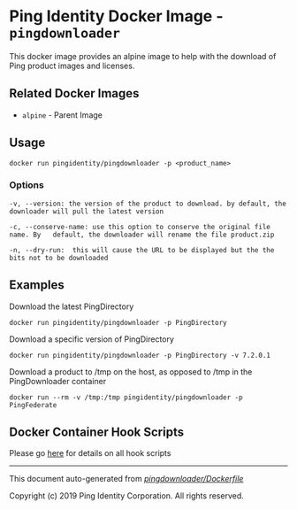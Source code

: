 
# Ping Identity Docker Image - `pingdownloader`

This docker image provides an alpine image to help with the download of
Ping product images and licenses.

## Related Docker Images
- `alpine` - Parent Image

## Usage
```shell
docker run pingidentity/pingdownloader -p <product_name>
```
### Options
```shell
-v, --version: the version of the product to download. by default, the downloader will pull the latest version

-c, --conserve-name: use this option to conserve the original file name. By   default, the downloader will rename the file product.zip

-n, --dry-run:	this will cause the URL to be displayed but the the bits not to be downloaded

```
## Examples
Download the latest PingDirectory
```
docker run pingidentity/pingdownloader -p PingDirectory
```

Download a specific version of PingDirectory
```
docker run pingidentity/pingdownloader -p PingDirectory -v 7.2.0.1
```

Download a product to /tmp on the host, as opposed to /tmp in the PingDownloader container
```
docker run --rm -v /tmp:/tmp pingidentity/pingdownloader -p PingFederate
```
## Docker Container Hook Scripts
Please go [here](hooks/README.md) for details on all  hook scripts

---
This document auto-generated from _[pingdownloader/Dockerfile](https://github.com/pingidentity/pingidentity-docker-builds/blob/master/pingdownloader/Dockerfile)_

Copyright (c)  2019 Ping Identity Corporation. All rights reserved.
